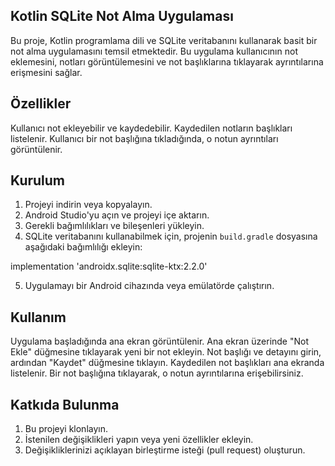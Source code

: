 Kotlin SQLite Not Alma Uygulaması
---------------------------------

Bu proje, Kotlin programlama dili ve SQLite veritabanını kullanarak basit bir not alma uygulamasını temsil etmektedir. Bu uygulama kullanıcının not eklemesini, notları görüntülemesini ve not başlıklarına tıklayarak ayrıntılarına erişmesini sağlar.

Özellikler
----------
Kullanıcı not ekleyebilir ve kaydedebilir.
Kaydedilen notların başlıkları listelenir.
Kullanıcı bir not başlığına tıkladığında, o notun ayrıntıları görüntülenir.

Kurulum
--------
1. Projeyi indirin veya kopyalayın.
2. Android Studio'yu açın ve projeyi içe aktarın.
3. Gerekli bağımlılıkları ve bileşenleri yükleyin.
4. SQLite veritabanını kullanabilmek için, projenin `build.gradle` dosyasına aşağıdaki bağımlılığı ekleyin:

implementation 'androidx.sqlite:sqlite-ktx:2.2.0'

5. Uygulamayı bir Android cihazında veya emülatörde çalıştırın.

Kullanım
--------
Uygulama başladığında ana ekran görüntülenir.
Ana ekran üzerinde "Not Ekle" düğmesine tıklayarak yeni bir not ekleyin.
Not başlığı ve detayını girin, ardından "Kaydet" düğmesine tıklayın.
Kaydedilen not başlıkları ana ekranda listelenir.
Bir not başlığına tıklayarak, o notun ayrıntılarına erişebilirsiniz.

Katkıda Bulunma
---------------
1. Bu projeyi klonlayın.
2. İstenilen değişiklikleri yapın veya yeni özellikler ekleyin.
3. Değişikliklerinizi açıklayan birleştirme isteği (pull request) oluşturun.

